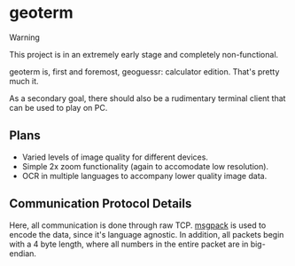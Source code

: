 # geoterm

> [!WARNING]
> This project is in an extremely early stage and completely non-functional.

geoterm is, first and foremost, geoguessr: calculator edition. That's pretty much it.

As a secondary goal, there should also be a rudimentary terminal client that can be used
to play on PC.

## Plans

* Varied levels of image quality for different devices.
* Simple 2x zoom functionality (again to accomodate low resolution).
* OCR in multiple languages to accompany lower quality image data.

## Communication Protocol Details

Here, all communication is done through raw TCP. [msgpack](https://msgpack.org/index.html) is used
to encode the data, since it's language agnostic. In addition, all packets begin with a 4 byte length,
where all numbers in the entire packet are in big-endian.
